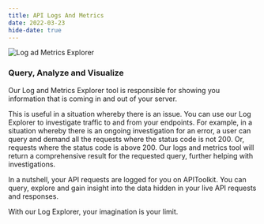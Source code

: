 ```yaml
---
title: API Logs And Metrics 
date: 2022-03-23
hide-date: true
---
```

![Log ad Metrics Explorer](../gif-query.gif)

### Query, Analyze and Visualize

Our Log and Metrics Explorer tool is responsible for showing you information that is coming in and out of your server. 
 
This is useful in a situation whereby there is an issue. You can use our Log Explorer to investigate traffic to and from your endpoints. For example, in a situation whereby there is an ongoing investigation for an error, a user can query and demand all the requests where the status code is not 200. Or, requests where the status code is above 200. Our logs and metrics tool will return a comprehensive result for the requested query, further helping with investigations.
 
In a nutshell, your API requests are logged for you on APIToolkit. You can query, explore and gain insight into the data hidden in your live API requests and responses.

With our Log Explorer, your imagination is your limit.

